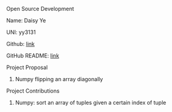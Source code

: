 Open Source Development

Name: Daisy Ye

UNI: yy3131

Github: [link](https://github.com/daisyye0730)

GitHub README: [link](https://github.com/daisyye0730/daisyye0730/blob/main/README.md)

Project Proposal
1. Numpy flipping an array diagonally 

Project Contributions
1. Numpy: sort an array of tuples given a certain index of tuple 
